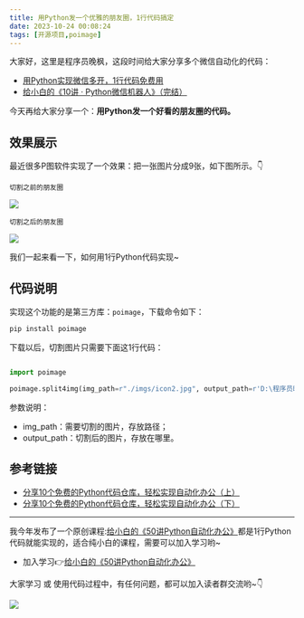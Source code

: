 ```yaml
---
title: 用Python发一个优雅的朋友圈，1行代码搞定
date: 2023-10-24 00:08:24
tags: [开源项目,poimage]
---
```


大家好，这里是程序员晚枫，这段时间给大家分享多个微信自动化的代码：

- [用Python实现微信多开，1行代码免费用](https://mp.weixin.qq.com/s/qlubpfAytr_coV8GilG9RA)
- [给小白的《10讲 · Python微信机器人》（完结）](https://mp.weixin.qq.com/s/-oR2dUakXEY3vmPbzVtrnA)


今天再给大家分享一个：**用Python发一个好看的朋友圈的代码。**


## 效果展示

最近很多P图软件实现了一个效果：把一张图片分成9张，如下图所示。👇


``切割之前的朋友圈``

![](https://article-1300615378.cos.ap-nanjing.myqcloud.com/poimage/split4img/origin.png)



``切割之后的朋友圈``

![](https://article-1300615378.cos.ap-nanjing.myqcloud.com/poimage/split4img/cut.png)

我们一起来看一下，如何用1行Python代码实现~


## 代码说明

实现这个功能的是第三方库：``poimage``，下载命令如下：

```python
pip install poimage
```

下载以后，切割图片只需要下面这1行代码：

```python

import poimage

poimage.split4img(img_path=r"./imgs/icon2.jpg", output_path=r'D:\程序员晚枫的文件夹\output')
```

参数说明：
- img_path：需要切割的图片，存放路径；
- output_path：切割后的图片，存放在哪里。

## 参考链接

- [分享10个免费的Python代码仓库，轻松实现自动化办公（上）](https://mp.weixin.qq.com/s/3eKDWOiJv5CCiMliCDtAWA)
- [分享10个免费的Python代码仓库，轻松实现自动化办公（下）](https://mp.weixin.qq.com/s/bkB9LavphP4jqPLvGSAnFA)

----


我今年发布了一个原创课程:[给小白的《50讲Python自动化办公》](https://mp.weixin.qq.com/s/lOx4cAp9AllsCrhsUqVn8g)都是1行Python代码就能实现的，适合纯小白的课程，需要可以加入学习哟~

- 加入学习👉[给小白的《50讲Python自动化办公》](https://mp.weixin.qq.com/s/lOx4cAp9AllsCrhsUqVn8g)

大家学习 或 使用代码过程中，有任何问题，都可以加入读者群交流哟~👇


![](https://python-office-1300615378.cos.ap-chongqing.myqcloud.com/group/0816.jpg)